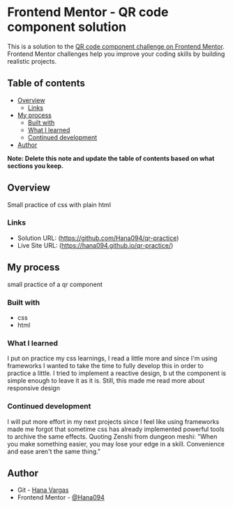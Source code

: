 # Frontend Mentor - QR code component solution

This is a solution to the [QR code component challenge on Frontend Mentor](https://www.frontendmentor.io/challenges/qr-code-component-iux_sIO_H). Frontend Mentor challenges help you improve your coding skills by building realistic projects.

## Table of contents

- [Overview](#overview)
  - [Links](#links)
- [My process](#my-process)
  - [Built with](#built-with)
  - [What I learned](#what-i-learned)
  - [Continued development](#continued-development)
- [Author](#author)

**Note: Delete this note and update the table of contents based on what sections you keep.**

## Overview

Small practice of css with plain html

### Links

- Solution URL: (https://github.com/Hana094/qr-practice)
- Live Site URL: (https://hana094.github.io/qr-practice/)

## My process

small practice of a qr component

### Built with

- css
- html

### What I learned

I put on practice my css learnings, I read a little more and since I'm using frameworks I wanted to take the time to fully develop this in order to practice a little.
I tried to implement a reactive design, b ut the component is simple enough to leave it as it is. Still, this made me read more about responsive design

### Continued development

I will put more effort in my next projects since I feel like using frameworks made me forgot that sometime css has already implemented powerful tools to archive the same effects.
Quoting Zenshi from dungeon meshi: "When you make something easier, you may lose your edge in a skill. Convenience and ease aren't the same thing."

## Author

- Git - [Hana Vargas](https://github.com/Hana094)
- Frontend Mentor - [@Hana094](https://www.frontendmentor.io/profile/Hana094)
